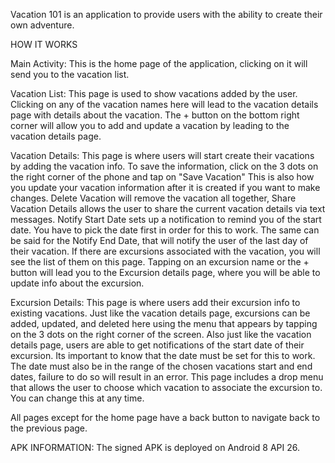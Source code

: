 

Vacation 101 is an application to provide users with the ability to create their own adventure. 

HOW IT WORKS

Main Activity: This is the home page of the application, clicking on it will send you to the vacation list.

Vacation List: This page is used to show vacations added by the user. Clicking on any of the vacation names here will lead to the vacation details page with details about the vacation. 
The + button on the bottom right corner will allow you to add and update a vacation by leading to the vacation details page. 

Vacation Details: This page is where users will start create their vacations by adding the vacation info. To save the information, click on the 3 dots on the right corner of the phone and tap on "Save Vacation"
This is also how you update your vacation information after it is created if you want to make changes. Delete Vacation will remove the vacation all together, Share Vacation Details allows the user to share the current vacation details via text messages. 
Notify Start Date sets up a notification to remind you of the start date. You have to pick the date first in order for this to work. The same can be said for the Notify End Date, that will notify the user of the last day of their vacation.
If there are excursions associated with the vacation, you will see the list of them on this page. Tapping on an excursion name or the + button will lead you to the Excursion details page, where you will be able to update info about the excursion.

Excursion Details: This page is where users add their excursion info to existing vacations. Just like the vacation details page, excursions can be added, updated, and deleted here using the menu that appears by tapping on the 3 dots on the right corner of the screen.
Also just like the vacation details page, users are able to get notifications of the start date of their excursion. Its important to know that the date must be set for this to work. The date must also be in the range of the chosen vacations start and end dates, failure to do so will result in an error.
This page includes a drop menu that allows the user to choose which vacation to associate the excursion to. You can change this at any time. 

All pages except for the home page have a back button to navigate back to the previous page.

APK INFORMATION: The signed APK is deployed on Android 8 API 26.

